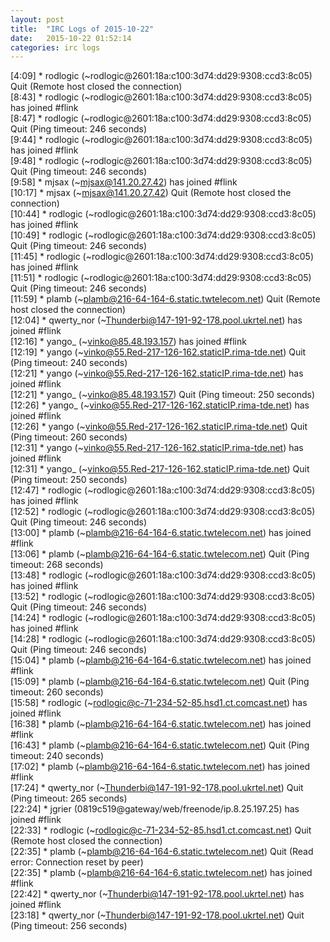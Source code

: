 ```yaml
---
layout: post
title:  "IRC Logs of 2015-10-22"
date:   2015-10-22 01:52:14
categories: irc logs
---
```

<span class="irc-date">[4:09]</span> <span class="irc-navy">* rodlogic (~rodlogic@2601:18a:c100:3d74:dd29:9308:ccd3:8c05) Quit (Remote host closed the connection)</span><br />
<span class="irc-date">[8:43]</span> <span class="irc-green">* rodlogic (~rodlogic@2601:18a:c100:3d74:dd29:9308:ccd3:8c05) has joined #flink</span><br />
<span class="irc-date">[8:47]</span> <span class="irc-navy">* rodlogic (~rodlogic@2601:18a:c100:3d74:dd29:9308:ccd3:8c05) Quit (Ping timeout: 246 seconds)</span><br />
<span class="irc-date">[9:44]</span> <span class="irc-green">* rodlogic (~rodlogic@2601:18a:c100:3d74:dd29:9308:ccd3:8c05) has joined #flink</span><br />
<span class="irc-date">[9:48]</span> <span class="irc-navy">* rodlogic (~rodlogic@2601:18a:c100:3d74:dd29:9308:ccd3:8c05) Quit (Ping timeout: 246 seconds)</span><br />
<span class="irc-date">[9:58]</span> <span class="irc-green">* mjsax (~mjsax@141.20.27.42) has joined #flink</span><br />
<span class="irc-date">[10:17]</span> <span class="irc-navy">* mjsax (~mjsax@141.20.27.42) Quit (Remote host closed the connection)</span><br />
<span class="irc-date">[10:44]</span> <span class="irc-green">* rodlogic (~rodlogic@2601:18a:c100:3d74:dd29:9308:ccd3:8c05) has joined #flink</span><br />
<span class="irc-date">[10:49]</span> <span class="irc-navy">* rodlogic (~rodlogic@2601:18a:c100:3d74:dd29:9308:ccd3:8c05) Quit (Ping timeout: 246 seconds)</span><br />
<span class="irc-date">[11:45]</span> <span class="irc-green">* rodlogic (~rodlogic@2601:18a:c100:3d74:dd29:9308:ccd3:8c05) has joined #flink</span><br />
<span class="irc-date">[11:51]</span> <span class="irc-navy">* rodlogic (~rodlogic@2601:18a:c100:3d74:dd29:9308:ccd3:8c05) Quit (Ping timeout: 246 seconds)</span><br />
<span class="irc-date">[11:59]</span> <span class="irc-navy">* plamb (~plamb@216-64-164-6.static.twtelecom.net) Quit (Remote host closed the connection)</span><br />
<span class="irc-date">[12:04]</span> <span class="irc-green">* qwerty_nor (~Thunderbi@147-191-92-178.pool.ukrtel.net) has joined #flink</span><br />
<span class="irc-date">[12:16]</span> <span class="irc-green">* yango_ (~vinko@85.48.193.157) has joined #flink</span><br />
<span class="irc-date">[12:19]</span> <span class="irc-navy">* yango (~vinko@55.Red-217-126-162.staticIP.rima-tde.net) Quit (Ping timeout: 240 seconds)</span><br />
<span class="irc-date">[12:21]</span> <span class="irc-green">* yango (~vinko@55.Red-217-126-162.staticIP.rima-tde.net) has joined #flink</span><br />
<span class="irc-date">[12:21]</span> <span class="irc-navy">* yango_ (~vinko@85.48.193.157) Quit (Ping timeout: 250 seconds)</span><br />
<span class="irc-date">[12:26]</span> <span class="irc-green">* yango_ (~vinko@55.Red-217-126-162.staticIP.rima-tde.net) has joined #flink</span><br />
<span class="irc-date">[12:26]</span> <span class="irc-navy">* yango (~vinko@55.Red-217-126-162.staticIP.rima-tde.net) Quit (Ping timeout: 260 seconds)</span><br />
<span class="irc-date">[12:31]</span> <span class="irc-green">* yango (~vinko@55.Red-217-126-162.staticIP.rima-tde.net) has joined #flink</span><br />
<span class="irc-date">[12:31]</span> <span class="irc-navy">* yango_ (~vinko@55.Red-217-126-162.staticIP.rima-tde.net) Quit (Ping timeout: 250 seconds)</span><br />
<span class="irc-date">[12:47]</span> <span class="irc-green">* rodlogic (~rodlogic@2601:18a:c100:3d74:dd29:9308:ccd3:8c05) has joined #flink</span><br />
<span class="irc-date">[12:52]</span> <span class="irc-navy">* rodlogic (~rodlogic@2601:18a:c100:3d74:dd29:9308:ccd3:8c05) Quit (Ping timeout: 246 seconds)</span><br />
<span class="irc-date">[13:00]</span> <span class="irc-green">* plamb (~plamb@216-64-164-6.static.twtelecom.net) has joined #flink</span><br />
<span class="irc-date">[13:06]</span> <span class="irc-navy">* plamb (~plamb@216-64-164-6.static.twtelecom.net) Quit (Ping timeout: 268 seconds)</span><br />
<span class="irc-date">[13:48]</span> <span class="irc-green">* rodlogic (~rodlogic@2601:18a:c100:3d74:dd29:9308:ccd3:8c05) has joined #flink</span><br />
<span class="irc-date">[13:52]</span> <span class="irc-navy">* rodlogic (~rodlogic@2601:18a:c100:3d74:dd29:9308:ccd3:8c05) Quit (Ping timeout: 246 seconds)</span><br />
<span class="irc-date">[14:24]</span> <span class="irc-green">* rodlogic (~rodlogic@2601:18a:c100:3d74:dd29:9308:ccd3:8c05) has joined #flink</span><br />
<span class="irc-date">[14:28]</span> <span class="irc-navy">* rodlogic (~rodlogic@2601:18a:c100:3d74:dd29:9308:ccd3:8c05) Quit (Ping timeout: 246 seconds)</span><br />
<span class="irc-date">[15:04]</span> <span class="irc-green">* plamb (~plamb@216-64-164-6.static.twtelecom.net) has joined #flink</span><br />
<span class="irc-date">[15:09]</span> <span class="irc-navy">* plamb (~plamb@216-64-164-6.static.twtelecom.net) Quit (Ping timeout: 260 seconds)</span><br />
<span class="irc-date">[15:58]</span> <span class="irc-green">* rodlogic (~rodlogic@c-71-234-52-85.hsd1.ct.comcast.net) has joined #flink</span><br />
<span class="irc-date">[16:38]</span> <span class="irc-green">* plamb (~plamb@216-64-164-6.static.twtelecom.net) has joined #flink</span><br />
<span class="irc-date">[16:43]</span> <span class="irc-navy">* plamb (~plamb@216-64-164-6.static.twtelecom.net) Quit (Ping timeout: 240 seconds)</span><br />
<span class="irc-date">[17:02]</span> <span class="irc-green">* plamb (~plamb@216-64-164-6.static.twtelecom.net) has joined #flink</span><br />
<span class="irc-date">[17:24]</span> <span class="irc-navy">* qwerty_nor (~Thunderbi@147-191-92-178.pool.ukrtel.net) Quit (Ping timeout: 265 seconds)</span><br />
<span class="irc-date">[22:24]</span> <span class="irc-green">* jgrier (0819c519@gateway/web/freenode/ip.8.25.197.25) has joined #flink</span><br />
<span class="irc-date">[22:33]</span> <span class="irc-navy">* rodlogic (~rodlogic@c-71-234-52-85.hsd1.ct.comcast.net) Quit (Remote host closed the connection)</span><br />
<span class="irc-date">[22:35]</span> <span class="irc-navy">* plamb (~plamb@216-64-164-6.static.twtelecom.net) Quit (Read error: Connection reset by peer)</span><br />
<span class="irc-date">[22:35]</span> <span class="irc-green">* plamb (~plamb@216-64-164-6.static.twtelecom.net) has joined #flink</span><br />
<span class="irc-date">[22:42]</span> <span class="irc-green">* qwerty_nor (~Thunderbi@147-191-92-178.pool.ukrtel.net) has joined #flink</span><br />
<span class="irc-date">[23:18]</span> <span class="irc-navy">* qwerty_nor (~Thunderbi@147-191-92-178.pool.ukrtel.net) Quit (Ping timeout: 256 seconds)</span><br />
